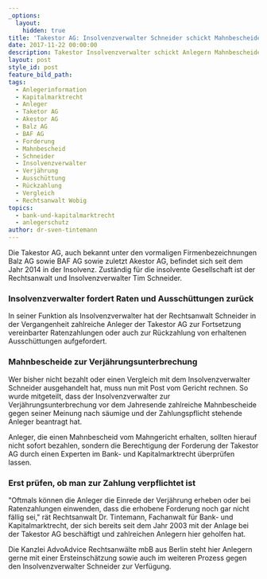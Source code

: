 ```yaml
---
_options:
  layout:
    hidden: true
title: 'Takestor AG: Insolvenzverwalter Schneider schickt Mahnbescheide'
date: 2017-11-22 00:00:00
description: Takestor Insolvenzverwalter schickt Anlegern Mahnbescheide vor Weihnachten
layout: post
style_id: post
feature_bild_path:
tags:
  - Anlegerinformation
  - Kapitalmarktrecht
  - Anleger
  - Taketor AG
  - Akestor AG
  - Balz AG
  - BAF AG
  - Forderung
  - Mahnbescheid
  - Schneider
  - Insolvenzverwalter
  - Verjährung
  - Ausschüttung
  - Rückzahlung
  - Vergleich
  - Rechtsanwalt Wobig
topics:
  - bank-und-kapitalmarktrecht
  - anlegerschutz
author: dr-sven-tintemann
---
```



Die Takestor AG, auch bekannt unter den vormaligen Firmenbezeichnungen Balz AG sowie BAF AG sowie zuletzt Akestor AG, befindet sich seit dem Jahr 2014 in der Insolvenz. Zuständig für die insolvente Gesellschaft ist der Rechtsanwalt und Insolvenzverwalter Tim Schneider.

### Insolvenzverwalter fordert Raten und Ausschüttungen zurück

In seiner Funktion als Insolvenzverwalter hat der Rechtsanwalt Schneider in der Vergangenheit zahlreiche Anleger der Takestor AG zur Fortsetzung vereinbarter Ratenzahlungen oder auch zur Rückzahlung von erhaltenen Ausschüttungen aufgefordert.

### Mahnbescheide zur Verjährungsunterbrechung

Wer bisher nicht bezahlt oder einen Vergleich mit dem Insolvenzverwalter Schneider ausgehandelt hat, muss nun mit Post vom Gericht rechnen. So wurde mitgeteilt, dass der Insolvenzverwalter zur Verjährungsunterbrechung vor dem Jahresende zahlreiche Mahnbescheide gegen seiner Meinung nach säumige und der Zahlungspflicht stehende Anleger beantragt hat.

Anleger, die einen Mahnbescheid vom Mahngericht erhalten, sollten hierauf nicht sofort bezahlen, sondern die Berechtigung der Forderung der Takestor AG durch einen Experten im Bank- und Kapitalmarktrecht überprüfen lassen.

### Erst prüfen, ob man zur Zahlung verpflichtet ist

"Oftmals können die Anleger die Einrede der Verjährung erheben oder bei Ratenzahlungen einwenden, dass die erhobene Forderung noch gar nicht fällig sei," rät Rechtsanwalt Dr. Tintemann, Fachanwalt für Bank- und Kapitalmarktrecht, der sich bereits seit dem Jahr 2003 mit der Anlage bei der Takestor AG beschäftigt und zahlreichen Anlegern hier geholfen hat.

Die Kanzlei AdvoAdvice Rechtsanwälte mbB aus Berlin steht hier Anlegern gerne mit einer Ersteinschätzung sowie auch im weiteren Prozess gegen den Insolvenzverwalter Schneider zur Verfügung.